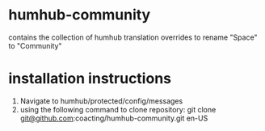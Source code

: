 # humhub-community
contains the collection of humhub translation overrides to rename "Space" to "Community"

# installation instructions
1. Navigate to humhub/protected/config/messages
2. using the following command to clone repository: git clone git@github.com:coacting/humhub-community.git en-US
